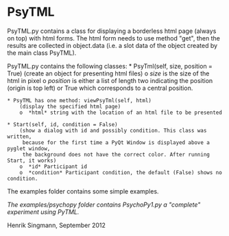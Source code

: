 PsyTML
=====

PsyTML.py contains a class for displaying a borderless html page (always on top) 
with html forms. The html form needs to use method "get", then the results are
collected in object.data (i.e. a slot data of the object created by the main class
PsyTML).


PsyTML.py contains the following classes:
	* PsyTml(self, size, position = True)
		(create an object for presenting html files)
		o  *size* is the size of the html in pixel
		o  *position* is either a list of length two indicating the position (origin 
			is top left) or True which corresponds to a central position.
	
	* PsyTML has one method: viewPsyTml(self, html)
		(display the specified html page)
		o  *html* string with the location of an html file to be presented
	
	* Start(self, id, condition = False)
		(show a dialog with id and possibly condition. This class was written, 
		 because for the first time a PyQt Window is displayed above a pyglet window,
		 the background does not have the correct color. After running Start, it works)
		o  *id* Participant id
		o  *condition* Participant condition, the default (False) shows no condition.

The examples folder contains some simple examples.

*The examples/psychopy folder contains PsychoPy1.py a "complete" experiment using PyTML.*

Henrik Singmann, September 2012
